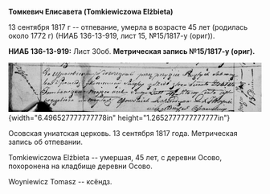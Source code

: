**Томкевич Елисавета (Tomkiewiczowa Elżbieta)**

13 сентября 1817 г -- отпевание, умерла в возрасте 45 лет (родилась
около 1772 г) (НИАБ 136-13-919, лист 15, №15/1817-у (ориг)).

**НИАБ 136-13-919:** Лист 30об. **Метрическая запись №15/1817-у
(ориг).**

![](./media/e54d824a70c6b0bfff587ea8a306638210c188a8.png){width="6.496527777777778in"
height="1.2652777777777777in"}

Осовская униатская церковь. 13 сентября 1817 года. Метрическая запись об
отпевании.

Tomkiewiczowa Elżbieta -- умершая, 45 лет, с деревни Осово, похоронена
на кладбище деревни Осово.

Woyniewicz Tomasz -- ксёндз.
